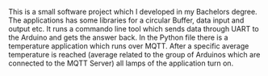 This is a small software project which I developed in my Bachelors degree.
The applications has some libraries for a circular Buffer, data input and output etc.
It runs a commando line tool which sends data through UART to the Arduino and gets the answer back.
In the Python file there is a temperature application which runs over MQTT. After a specific average temperature is reached (average related to the group of Arduinos which are connected to the MQTT Server) all lamps of the application turn on.

